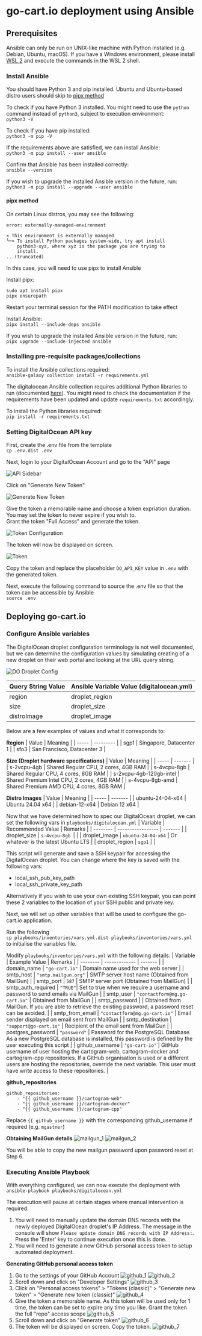 # go-cart.io deployment using Ansible

## Prerequisites
Ansible can only be run on UNIX-like machine with Python installed (e.g. Debian, Ubuntu, macOS). If you have a Windows environment, please install [WSL 2](https://learn.microsoft.com/en-us/windows/wsl/install) and execute the commands in the WSL 2 shell.

### Install Ansible
You should have Python 3 and pip installed. Ubuntu and Ubuntu-based distro users should skip to [pipx method](#pipx-method)

To check if you have Python 3 installed. You might need to use the ```python``` command instead of ```python3```, subject to execution environment:\
```python3 -V```

To check if you have pip installed:\
```python3 -m pip -V```

If the requirements above are satisfied, we can install Ansible:\
```python3 -m pip install --user ansible```

Confirm that Ansible has been installed correctly:\
```ansible --version```

If you wish to upgrade the installed Ansible version in the future, run:\
```python3 -m pip install --upgrade --user ansible```

#### pipx method
On certain Linux distros, you may see the following:
```
error: externally-managed-environment

× This environment is externally managed
╰─> To install Python packages system-wide, try apt install
    python3-xyz, where xyz is the package you are trying to
    install.
...(truncated)
```
In this case, you will need to use pipx to install Ansible

Install pipx:
```
sudo apt install pipx
pipx ensurepath
```
Restart your terminal session for the PATH modification to take effect

Install Ansible:\
```pipx install --include-deps ansible```

If you wish to upgrade the installed Ansible version in the future, run:\
```pipx upgrade --include-injected ansible```

### Installing pre-requisite packages/collections
To install the Ansible collections required:\
```ansible-galaxy collection install -r requirements.yml```

The digitalocean Ansible collection requires additional Python libraries to run (documented [here](https://github.com/digitalocean/ansible-collection?tab=readme-ov-file#external-requirements)). You might need to check the documentation if the requirements have been updated and update ```requirements.txt``` accordingly.

To install the Python libraries required:\
```pip install -r requirements.txt```

### Setting DigitalOcean API key
First, create the .env file from the template\
```cp .env.dist .env```

Next, login to your DigitalOcean Account and go to the "API" page

![API Sidebar](./images/api_sidebar.png)

Click on "Generate New Token"

![Generate New Token](./images/generate_token.png)

Give the token a memorable name and choose a token expriation duration. You may set the token to never expire if you wish to.\
Grant the token "Full Access" and generate the token.

![Token Configuration](./images/token_scope.png)

The token will now be displayed on screen.

![Token](./images/token.png)

Copy the token and replace the placeholder ```DO_API_KEY``` value in ```.env``` with the generated token.

Next, execute the following command to source the .env file so that the token can be accessible by Ansible\
```source .env```

## Deploying go-cart.io

### Configure Ansible variables
The DigitalOcean droplet configuration terminology is not well documented, but we can determine the configuration values by simulating creating of a new droplet on their web portal and looking at the URL query string.

![DO Droplet Config](./images/do_droplet_config.png)

| Query String Value | Ansible Variable Value (digitalocean.yml) |
| ------------------ | ---------------------- |
| region | droplet_region |
| size | droplet_size |
| distroImage | droplet_image |

Below are a few examples of values and what it corresponds to:

**Region**
| Value | Meaning   |
| ----- | --------- |
| sgp1  | Singapore, Datacenter 1 |
| sfo3  | San Francisco, Datacenter 3 |

**Size (Droplet hardware specifications)**
| Value | Meaning |
| ----- | ------- |
| s-2vcpu-4gb | Shared Regular CPU, 2 cores, 4GB RAM |
| s-4vcpu-8gb | Shared Regular CPU, 4 cores, 8GB RAM |
| s-2vcpu-4gb-120gb-intel | Shared Premium Intel CPU, 2 cores, 4GB RAM |
| s-4vcpu-8gb-amd | Shared Premium AMD CPU, 4 cores, 8GB RAM |

**Distro Images**
| Value | Meaning |
| ----- | ------- |
| ubuntu-24-04-x64 | Ubuntu 24.04 x64 |
| debian-12-x64 | Debian 12 x64 |

Now that we have determined how to spec our DigitalOcean droplet, we can set the following vars in ```playbooks/digitalocean.yml```
| Variable | Recommended Value | Remarks |
| -------- | ----------------- | ------- |
| droplet_size | ```s-4vcpu-8gb ```| |
| droplet_image | ```ubuntu-24-04-x64``` | Or whatever is the latest Ubuntu LTS |
| droplet_region | ```sgp1``` | |

This script will generate and save a SSH keypair for accessing the DigitalOcean droplet. You can change where the key is saved with the following vars:
- local_ssh_pub_key_path
- local_ssh_private_key_path

Alternatively if you wish to use your own existing SSH keypair, you can point these 2 variables to the location of your SSH public and private key.

Next, we will set up other variables that will be used to configure the go-cart.io application.

Run the following\
```cp playbooks/inventories/vars.yml.dist playbooks/inventories/vars.yml```\
to initialise the variables file.

Modify ```playbooks/inventories/vars.yml``` with the following details:
| Variable | Example Value | Remarks |
| -------- | ------------- | ------- |
| domain_name | ```"go-cart.io"``` | Domain name used for the web server |
| smtp_host | ```"smtp.mailgun.org"``` | SMTP server host name (Obtained from MailGun) |
| smtp_port | ```587``` | SMTP server port (Obtained from MailGun) |
| smtp_auth_required | ```"TRUE"```| Set to true when we require a username and password to send emails via MailGun |
| smtp_user | ```"contactform@mg.go-cart.io"``` | Obtained from MailGun |
| smtp_password | | Obtained from MailGun. If you are able to retrieve the existing password, a password reset can be avoided. |
| smtp_from_email | ```"contactform@mg.go-cart.io"``` | Email sender displayed on email sent from MailGun |
| smtp_destination | ```"support@go-cart.io"``` | Recipient of the email sent from MailGun |
| postgres_password | ```"password"``` | Password for the PostgreSQL Database. As a new PostgreSQL database is installed, this password is defined by the user executing this script |
| github_username | ```"go-cart-io"``` | GitHub username of user hosting the cartogram-web, cartogram-docker and cartogram-cpp repositories. If a GitHub organisation is used or a different users are hosting the repositories, override the next variable. This user must have write access to these repositories. |

**github_repositories**
```
github_repositories:
    - "{{ github_username }}/cartogram-web"
    - "{{ github_username }}/cartogram-docker"
    - "{{ github_username }}/cartogram-cpp"
```
Replace ```{{ github_username }}``` with the corresponding github_username if required (e.g. ```mgastner```)

**Obtaining MailGun details**
![mailgun_1](./images/mailgun_1.png)
![mailgun_2](./images/mailgun_2.png)

You will be able to copy the new mailgun password upon password reset at Step 6.

### Executing Ansible Playbook
With everything configured, we can now execute the deployment with\
```ansible-playbook playbooks/digitalocean.yml```

The execution will pause at certain stages where manual intervention is required.

1. You will need to manually update the domain DNS records with the newly deployed DigitalOcean droplet's IP Address. The message in the console will show ```Please update domain DNS records with IP Address:```. Press the 'Enter' key to continue execution once this is done.
2. You will need to generate a new GitHub personal access token to setup automated deployment.

**Generating GitHub personal access token**
1. Go to the settings of your GitHub Account
![github_1](./images/github_1.png)
![github_2](./images/github_2.png)
2. Scroll down and click on "Developer Settings"
![github_3](./images/github_3.png)
3. Click on "Personal access tokens" > "Tokens (classic)" > "Generate new token" > "Generate new token (classic)"
![github_4](./images/github_4.png)
4. Give the token a memorable name. As this token will be used only for 1 time, the token can be set to expire any time you like. Grant the token the full "repo" access scope
![github_5](./images/github_5.png)
5. Scroll down and click on "Generate token"
![github_6](./images/github_6.png)
6. The token will be displayed on screen. Copy the token.
![github_7](./images/github_7.png)